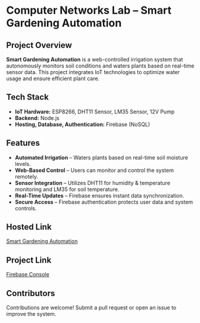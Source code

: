 # Computer Networks Lab – Smart Gardening Automation

## Project Overview

**Smart Gardening Automation** is a web-controlled irrigation system that autonomously monitors soil conditions and waters plants based on real-time sensor data. This project integrates IoT technologies to optimize water usage and ensure efficient plant care.

## Tech Stack

- **IoT Hardware:** ESP8266, DHT11 Sensor, LM35 Sensor, 12V Pump
- **Backend:** Node.js
- **Hosting, Database, Authentication:** Firebase (NoSQL)

## Features

- **Automated Irrigation** – Waters plants based on real-time soil moisture levels.
- **Web-Based Control** – Users can monitor and control the system remotely.
- **Sensor Integration** – Utilizes DHT11 for humidity & temperature monitoring and LM35 for soil temperature.
- **Real-Time Updates** – Firebase ensures instant data synchronization.
- **Secure Access** – Firebase authentication protects user data and system controls.

## Hosted Link

[Smart Gardening Automation](https://cn-project-87b83.web.app)

## Project Link

[Firebase Console](https://console.firebase.google.com/project/cn-project-87b83/overview)

<!-- ## Installation & Setup

1. Clone the repository:
   ```sh
   git clone https://github.com/your-repo/smart-gardening.git
   cd smart-gardening
   ```
2. Install dependencies:
   ```sh
   npm install
   ```
3. Configure Firebase credentials in the project.
4. Deploy the project:
   ```sh
   npm start
   ``` -->

## Contributors

Contributions are welcome! Submit a pull request or open an issue to improve the system.
